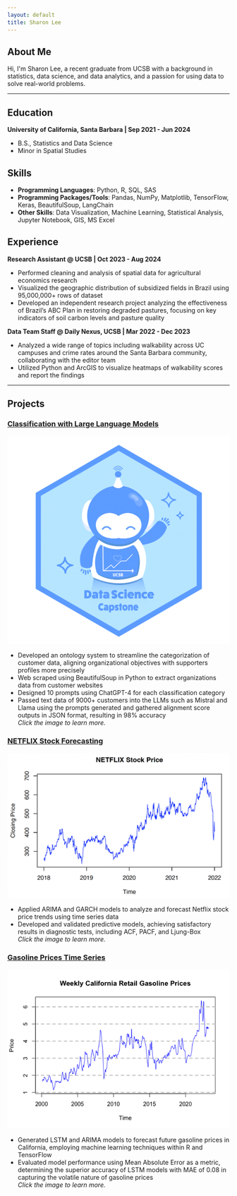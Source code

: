 ```yaml
---
layout: default
title: Sharon Lee
---
```


## About Me
Hi, I'm Sharon Lee, a recent graduate from UCSB with a background in statistics, data science, and data analytics, and a passion for using data to solve real-world problems.

* * *

## Education
**University of California, Santa Barbara | Sep 2021 - Jun 2024**
- B.S., Statistics and Data Science
- Minor in Spatial Studies

## Skills
- **Programming Languages**: Python, R, SQL, SAS
- **Programming Packages/Tools**: Pandas, NumPy, Matplotlib, TensorFlow, Keras, BeautifulSoup, LangChain
- **Other Skills**: Data Visualization, Machine Learning, Statistical Analysis, Jupyter Notebook, GIS, MS Excel

## Experience
**Research Assistant @ UCSB | Oct 2023 - Aug 2024**
- Performed cleaning and analysis of spatial data for agricultural economics research
- Visualized the geographic distribution of subsidized fields in Brazil using 95,000,000+ rows of dataset
- Developed an independent research project analyzing the effectiveness of Brazil’s ABC Plan in restoring degraded pastures, focusing on key indicators of soil carbon levels and pasture quality

**Data Team Staff @ Daily Nexus, UCSB | Mar 2022 - Dec 2023**
- Analyzed a wide range of topics including walkability across UC campuses and crime rates around the Santa Barbara community, collaborating with the editor team
- Utilized Python and ArcGIS to visualize heatmaps of walkability scores and report the findings

* * *  
## Projects
### [Classification with Large Language Models](./nbcapstone.html)  
![Capstone Logo](images/NB/capstone_Logo.png)  
- Developed an ontology system to streamline the categorization of customer data, aligning organizational objectives with supporters profiles more precisely
- Web scraped using BeautifulSoup in Python to extract organizations data from customer websites
- Designed 10 prompts using ChatGPT-4 for each classification category
- Passed text data of 9000+ customers into the LLMs such as Mistral and Llama using the prompts generated and gathered alignment score outputs in JSON format, resulting in 98% accuracy  
_Click the image to learn more._

### [NETFLIX Stock Forecasting](https://rpubs.com/sharon0708/nflxtimeseries)
![nflx Logo](images/nflx/nflx_dist.png)
- Applied ARIMA and GARCH models to analyze and forecast Netflix stock price trends using time series data  
- Developed and validated predictive models, achieving satisfactory results in diagnostic tests, including ACF, PACF, and Ljung-Box  
_Click the image to learn more._

### [Gasoline Prices Time Series](./tsforecasting/vignette.html)
![gasoline_Logo](images/Price_Plot.png)  
- Generated LSTM and ARIMA models to forecast future gasoline prices in California, employing machine learning techniques within R and TensorFlow  
- Evaluated model performance using Mean Absolute Error as a metric, determining the superior accuracy of LSTM models with MAE of 0.08 in capturing the volatile nature of gasoline prices  
_Click the image to learn more._  
